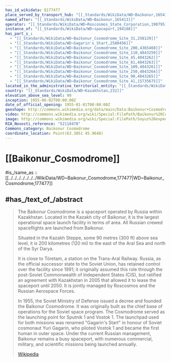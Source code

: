 ```yaml
---
has_id_wikidata: Q177477
place_served_by_transport_hub: "[[_Standards/WikiData/WD~Baikonur,165413]]"
named_after: "[[_Standards/WikiData/WD~Baikonur,165413]]"
operator: "[[_Standards/WikiData/WD~Roscosmos_State_Corporation,190795]]"
instance_of: "[[_Standards/WikiData/WD~spaceport,194188]]"
has_part_s_:
  - "[[_Standards/WikiData/WD~Baikonur_Cosmodrome_Site_31,258129]]"
  - "[[_Standards/WikiData/WD~Gagarin's_Start,2580456]]"
  - "[[_Standards/WikiData/WD~Baikonur_Cosmodrome_Site_200,4365460]]"
  - "[[_Standards/WikiData/WD~Baikonur_Cosmodrome_Site_110,4843259]]"
  - "[[_Standards/WikiData/WD~Baikonur_Cosmodrome_Site_45,4843262]]"
  - "[[_Standards/WikiData/WD~Baikonur_Cosmodrome_Site_81,4843263]]"
  - "[[_Standards/WikiData/WD~Baikonur_Cosmodrome_Site_109,4843261]]"
  - "[[_Standards/WikiData/WD~Baikonur_Cosmodrome_Site_250,4843264]]"
  - "[[_Standards/WikiData/WD~Baikonur_Cosmodrome_Site_90,4843265]]"
  - "[[_Standards/WikiData/WD~Baikonur_Cosmodrome_Site_41,15735675]]"
located_in_the_administrative_territorial_entity: "[[_Standards/WikiData/WD~Kyzylorda_Region,485322]]"
country: "[[_Standards/WikiData/WD~Kazakhstan,232]]"
elevation_above_sea_level: 90
inception: 1955-06-02T00:00:00Z
date_of_official_opening: 1955-01-01T00:00:00Z
geoshape: http://commons.wikimedia.org/data/main/Data:Baikonur+Cosmodrome.map
video: http://commons.wikimedia.org/wiki/Special:FilePath/Baikonur%20Cosmodrome%20Railway.webm
image: http://commons.wikimedia.org/wiki/Special:FilePath/Soyuz%20expedition%2019%20launch%20pad.jpg
RIA_Novosti_reference: "52118478"
Commons_category: Baikonur Cosmodrome
coordinate_location: Point(63.3051 45.9648)
---
```


# [[Baikonur_Cosmodrome]] 

#is_/same_as :: [[../../../../../../../WikiData/WD~Baikonur_Cosmodrome,177477|WD~Baikonur_Cosmodrome,177477]] 
## #has_/text_of_/abstract 

> The Baikonur Cosmodrome is a spaceport operated by Russia within Kazakhstan. 
> Located in the Kazakh city of Baikonur, 
> it is the largest operational space launch facility in terms of area. 
> All Russian crewed spaceflights are launched from Baikonur.
>
> Situated in the Kazakh Steppe, some 90 metres (300 ft) above sea level, 
> it is 200 kilometres (120 mi) to the east of the Aral Sea and north of the Syr Darya. 
> 
> It is close to Töretam, a station on the Trans-Aral Railway. 
> Russia, as the official successor state to the Soviet Union, 
> has retained control over the facility since 1991; 
> it originally assumed this role through the post-Soviet Commonwealth of Independent States (CIS), 
> but ratified an agreement with Kazakhstan in 2005 that allowed it to lease the spaceport until 2050. 
> It is jointly managed by Roscosmos and the Russian Aerospace Forces.
>
> In 1955, the Soviet Ministry of Defense issued a decree and founded the Baikonur Cosmodrome. It was originally built as the chief base of operations for the Soviet space program. The Cosmodrome served as the launching point for Sputnik 1 and Vostok 1. The launchpad used for both missions was renamed "Gagarin's Start" in honour of Soviet cosmonaut Yuri Gagarin, who piloted Vostok 1 and became the first human in outer space. Under the current Russian management, Baikonur remains a busy spaceport, with numerous commercial, military, and scientific missions being launched annually.
>
> [Wikipedia](https://en.wikipedia.org/wiki/Baikonur%20Cosmodrome) 

